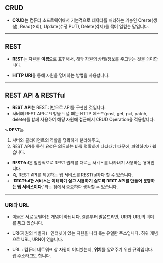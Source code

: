 ## CRUD

- **CRUD**는 컴퓨터 소프르웨어에서 기본적으로 데이터를 처리하는 기능인 Create(생성), Read(조회), Update(수정 PUT), Delete(삭제)를 묶어 일컫는 말입니다.

---

## REST

- **REST**는 자원을 **이름**으로 표현해서, 해당 자원의 상태/정보를 주고받는 것을 의미합니다.

- **HTTP URI**을 통해 자원을 명시하는 방법을 사용합니다.

---

## REST API & RESTful

- **REST API**는 REST기반으로 API를 구현한 것입니다. 
- 서버에 REST API로 요청을 보낼 때는 HTTP 메소드(post, get, put, patch, delete)를 함께 사용하여 해당 자원에 접근해서 CRUD Operation을 적용합니다.

**> REST**는 
 1. 서버와 클라이언트의 역할을 명확하게 분리해주고, 
 2. REST API를 통한 요청은 의도하는 바를 명확하게 나타내기 때문에, 파악하기가 쉽습니다.

- **RESTful**은 일반적으로 REST 원리를 따르는 서비스를 나타내기 사용하는 용어입니다. 
- 즉, REST API를 제공하는 웹 서비스를 RESTful하다 할 수 있습니다.
- '**RESTful한 서비스는 이해하기 쉽고 사용하기 쉽도록 REST API를 만들어 운영하는 웹 서비스이다.**'라는 점에서 중요하다 생각할 수 있습니다.


---

### URI과 URL

 - 이들은 서로 동떨어진 개념이 아닙니다. 결론부터 말씀드리면, URI가 URL의 의미를 품고 있습니다.

 - URI(자원의 식별자) : 인터넷에 있는 자원을 나타내는 유일한 주소입니다. 하위 개념으로 URL, URN이 있습니다.

 - URL : 컴퓨터 네트워크 상 자원이 어디있는지, **위치**를 알려주기 위한 규약입니다. 웹 주소라고도 합니다.